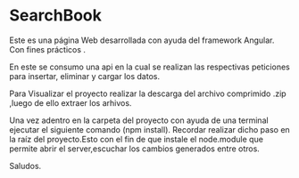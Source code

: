 # SearchBook

Este es una página Web desarrollada con ayuda del framework Angular. Con fines prácticos .

En este se consumo una api en la cual se realizan las respectivas peticiones para insertar, eliminar  y cargar los datos.
 
Para Visualizar el proyecto realizar la descarga del archivo comprimido .zip ,luego de ello extraer los arhivos.

Una vez adentro en la carpeta del proyecto con ayuda de una terminal ejecutar el siguiente comando (npm install).
Recordar realizar dicho paso en la raíz del proyecto.Esto con el fin de que instale el node.module que permite abrir el server,escuchar los cambios generados entre otros.


Saludos.
